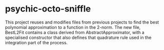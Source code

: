 # psychic-octo-sniffle
This project reuses and modifies files from previous projects to find the best polynomial approximation to a function in the 2-norm.
The new file, BestL2Fit contains a class derived from AbstractApproximator, with a specialised constructor that also defines that quadrature rule used in the integration part of the process.
